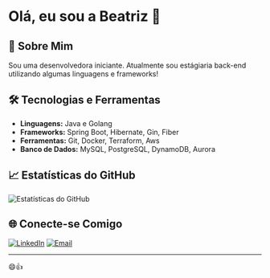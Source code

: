 # Olá, eu sou a Beatriz 👋

## 🚀 Sobre Mim
Sou uma desenvolvedora iniciante. Atualmente sou estágiaria back-end utilizando algumas linguagens e frameworks!

## 🛠️ Tecnologias e Ferramentas
- **Linguagens:** Java e Golang
- **Frameworks:** Spring Boot, Hibernate, Gin, Fiber
- **Ferramentas:** Git, Docker, Terraform, Aws
- **Banco de Dados:** MySQL, PostgreSQL, DynamoDB, Aurora

## 📈 Estatísticas do GitHub
![Estatísticas do GitHub](https://github-readme-stats.vercel.app/api?username=Bea-Trix1&show_icons=true&theme=radical)

## 🌐 Conecte-se Comigo
[![LinkedIn](https://img.shields.io/badge/LinkedIn-000?style=for-the-badge&logo=linkedin&logoColor=0E76A8)](https://www.linkedin.com/in/beatrizferrante1306/)
[![Email](https://img.shields.io/badge/Email-000?style=for-the-badge&logo=gmail&logoColor=D14836)](mailto:beatriz.ferrante37@gmail.com)

---
:smile::thumbsup:
